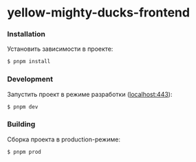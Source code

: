 # yellow-mighty-ducks-frontend

### Installation

Установить зависимости в проекте:
```sh
$ pnpm install
```

### Development

Запустить проект в режиме разработки ([localhost:443](https://localhost:443)):
```sh
$ pnpm dev
```

### Building

Сборка проекта в production-режиме:
```sh
$ pnpm prod
```

